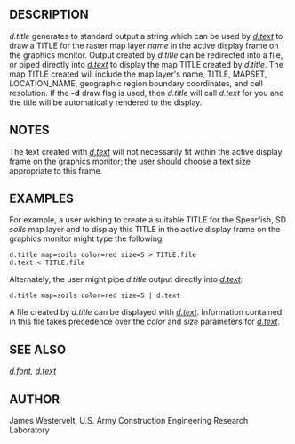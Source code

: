 ## DESCRIPTION

*d.title* generates to standard output a string which can be used by
*[d.text](d.text.md)* to draw a TITLE for the raster map layer *name* in
the active display frame on the graphics monitor. Output created by
*d.title* can be redirected into a file, or piped directly into
*[d.text](d.text.md)* to display the map TITLE created by *d.title*. The
map TITLE created will include the map layer's name, TITLE, MAPSET,
LOCATION_NAME, geographic region boundary coordinates, and cell
resolution. If the **-d** draw flag is used, then *d.title* will call
*d.text* for you and the title will be automatically rendered to the
display.

## NOTES

The text created with *[d.text](d.text.md)* will not necessarily fit
within the active display frame on the graphics monitor; the user should
choose a text size appropriate to this frame.

## EXAMPLES

For example, a user wishing to create a suitable TITLE for the
Spearfish, SD *soils* map layer and to display this TITLE in the active
display frame on the graphics monitor might type the following:

```shell
d.title map=soils color=red size=5 > TITLE.file
d.text < TITLE.file
```

Alternately, the user might pipe *d.title* output directly into
*[d.text](d.text.md):*

```shell
d.title map=soils color=red size=5 | d.text
```

A file created by *d.title* can be displayed with *[d.text](d.text.md)*.
Information contained in this file takes precedence over the *color* and
*size* parameters for *[d.text](d.text.md)*.

## SEE ALSO

*[d.font](d.font.md), [d.text](d.text.md)*

## AUTHOR

James Westervelt, U.S. Army Construction Engineering Research Laboratory
